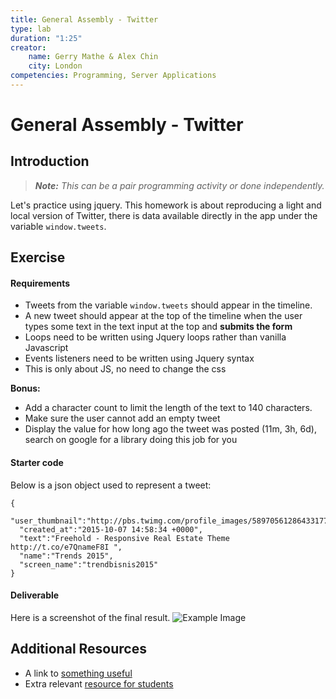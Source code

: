 ```yaml
---
title: General Assembly - Twitter
type: lab
duration: "1:25"
creator:
    name: Gerry Mathe & Alex Chin
    city: London
competencies: Programming, Server Applications
---
```


# General Assembly - Twitter

## Introduction

> ***Note:*** _This can be a pair programming activity or done independently._

Let's practice using jquery. This homework is about reproducing a light and local version of Twitter, there is data available directly in the app under the variable `window.tweets`.

## Exercise

#### Requirements

- Tweets from the variable `window.tweets` should appear in the timeline.
- A new tweet should appear at the top of the timeline when the user types some text in the text input at the top and **submits the form**
- Loops need to be written using Jquery loops rather than vanilla Javascript
- Events listeners need to be written using Jquery syntax
- This is only about JS, no need to change the css

**Bonus:**

- Add a character count to limit the length of the text to 140 characters.
- Make sure the user cannot add an empty tweet
- Display the value for how long ago the tweet was posted (11m, 3h, 6d), search on google for a library doing this job for you

#### Starter code

Below is a json object used to represent a tweet:

```
{
  "user_thumbnail":"http://pbs.twimg.com/profile_images/589705612864331777/rZPuXSEA_normal.jpg",
  "created_at":"2015-10-07 14:58:34 +0000",
  "text":"Freehold - Responsive Real Estate Theme http://t.co/e7QnameF8I ",
  "name":"Trends 2015",
  "screen_name":"trendbisnis2015"
}
```

#### Deliverable

Here is a screenshot of the final result.
![Example Image](http://s4.postimg.org/4g0ztk51p/twitter.jpg)

## Additional Resources

- A link to [something useful](http://www.w3schools.com/jsref/dom_obj_all.asp)
- Extra relevant [resource for students](https://developer.mozilla.org/en-US/docs/Web/Events)
